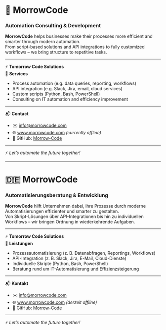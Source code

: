 # 🐙 MorrowCode  
### Automation Consulting & Development  

**MorrowCode** helps businesses make their processes more efficient and smarter through modern automation.  
From script-based solutions and API integrations to fully customized workflows – we bring structure to repetitive tasks.

---

⚡ **Tomorrow Code Solutions**  
🚀 **Services**  
- Process automation (e.g. data queries, reporting, workflows)  
- API integration (e.g. Slack, Jira, email, cloud services)  
- Custom scripts (Python, Bash, PowerShell)  
- Consulting on IT automation and efficiency improvement  

---

📬 **Contact**  
- ✉️ info@morrowcode.com  
- 🌐 www.morrowcode.com *(currently offline)*  
- 🐙 GitHub: [Morrow-Code](https://github.com/Morrow-Code)  

---

⚡ *Let’s automate the future together!*  

---

# 🇩🇪 MorrowCode  
### Automatisierungsberatung & Entwicklung  

**MorrowCode** hilft Unternehmen dabei, ihre Prozesse durch moderne Automatisierungen effizienter und smarter zu gestalten.  
Von Skript-Lösungen über API-Integrationen bis hin zu individuellen Workflows – wir bringen Ordnung in wiederkehrende Aufgaben.

---

⚡ **Tomorrow Code Solutions**  
🚀 **Leistungen**  
- Prozessautomatisierung (z. B. Datenabfragen, Reportings, Workflows)  
- API-Integration (z. B. Slack, Jira, E-Mail, Cloud-Dienste)  
- Individuelle Skripte (Python, Bash, PowerShell)  
- Beratung rund um IT-Automatisierung und Effizienzsteigerung  

---

📬 **Kontakt**  
- ✉️ info@morrowcode.com  
- 🌐 www.morrowcode.com *(derzeit offline)*  
- 🐙 GitHub: [Morrow-Code](https://github.com/Morrow-Code)  

---

⚡ *Let’s automate the future together!*  
